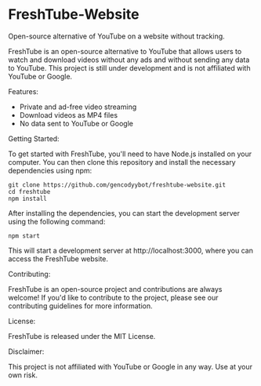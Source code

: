 # FreshTube-Website
Open-source alternative of YouTube on a website without tracking.

FreshTube is an open-source alternative to YouTube that allows users to watch and download videos without any ads and without sending any data to YouTube. This project is still under development and is not affiliated with YouTube or Google.

Features:

* Private and ad-free video streaming
* Download videos as MP4 files
* No data sent to YouTube or Google

Getting Started:

To get started with FreshTube, you'll need to have Node.js installed on your computer. You can then clone this repository and install the necessary dependencies using npm:


```
git clone https://github.com/gencodyybot/freshtube-website.git
cd freshtube
npm install
```
After installing the dependencies, you can start the development server using the following command:


```
npm start
```
This will start a development server at http://localhost:3000, where you can access the FreshTube website.

Contributing:

FreshTube is an open-source project and contributions are always welcome! If you'd like to contribute to the project, please see our contributing guidelines for more information.

License:

FreshTube is released under the MIT License.

Disclaimer:

This project is not affiliated with YouTube or Google in any way. Use at your own risk.



